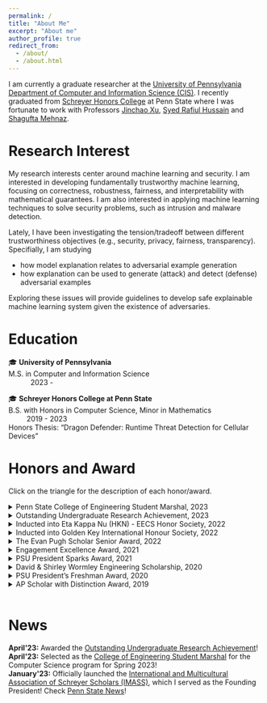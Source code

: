 ```yaml
---
permalink: /
title: "About Me"
excerpt: "About me"
author_profile: true
redirect_from: 
  - /about/
  - /about.html
---
```


I am currently a graduate researcher at the [University of Pennsylvania][UPenn] [Department of Computer and Information Science (CIS)][UPenn CIS]. I recently graduated from [Schreyer Honors College][SHC] at Penn State  where I was fortunate to work with Professors [Jinchao Xu][Jinchao Xu], [Syed Rafiul Hussain][Syed Rafiul Hussain] and [Shagufta Mehnaz][Shagufta Mehnaz].



# Research Interest
My research interests center around machine learning and security. I am interested in developing fundamentally trustworthy machine learning, focusing on correctness, robustness, fairness, and interpretability with mathematical guarantees. I am also interested in applying machine learning techniques to solve security problems, such as intrusion and malware detection.

Lately, I have been investigating the tension/tradeoff between different trustworthiness objectives (e.g., security, privacy, fairness, transparency). Specifially, I am studying

- how model explanation relates to adversarial example generation
- how explanation can be used to generate (attack) and detect (defense) adversarial examples

Exploring these issues will provide guidelines to develop safe explainable machine learning system given the existence of adversaries.



# Education

:mortar_board: **University of Pennsylvania** <br />
M.S. in Computer and Information Science &emsp; &emsp; &emsp; &emsp; &emsp; &emsp; &emsp; &emsp; &emsp; &emsp; &emsp; &emsp; &emsp; &emsp; &nbsp; 2023 - 

:mortar_board: **Schreyer Honors College at Penn State**  <br />
B.S. with Honors in Computer Science, Minor in Mathematics &emsp; &emsp; &emsp; &emsp; &emsp; &emsp; &emsp; 2019 - 2023 <br />
Honors Thesis: “Dragon Defender: Runtime Threat Detection for Cellular Devices”


# Honors and Award 

Click on the triangle for the description of each honor/award.

<details>
  <summary> Penn State College of Engineering Student Marshal, 2023 </summary>
  Student marshals are selected for their outstanding academic achievement and contributions to engineering student life. This high honor is bestowed on a student in the graduating class who represents the best of the program graduates. 
</details>

<details>
  <summary> Outstanding Undergraduate Research Achievement, 2023 </summary>
  This award recognizes an undergraduate researcher in Penn State College of Engineering that has made an impact in their group and field. 
</details>

<details>
  <summary> Inducted into Eta Kappa Nu (HKN) - EECS Honor Society, 2022 </summary>
  Top forth of Juniors and top third of Seniors major in Computer Science, Electrical Engineering and Computer Engineering are invited to join.
</details>

<details>
  <summary> Inducted into Golden Key International Honour Society, 2022 </summary>
   Top 15% of college and university sophomores, juniors and seniors, as well as top-performing graduate students in all fields of study are invited to join.
</details>

<details>
  <summary> The Evan Pugh Scholar Senior Award, 2022 </summary>
  The Evan Pugh scholars are those juniors and seniors who are in the upper 0.5 percent of their respective classes and have completed at least 48 graded Penn State credits at the end of the fall semester of the academic year in which the award is given.
</details>

<details>
  <summary> Engagement Excellence Award, 2021 </summary>
  For Outstanding Demonstration of Personal Growth, Professional Readiness, and/or Community Impact from an Engaged Learning Experience.
</details>

<details>
  <summary> PSU President Sparks Award, 2021 </summary>
  This award is presented annually to those undergraduate degree candidates who have earned a 4.0 (A) cumulative grade-point average based on at least 36 graded Penn State credits completed by the end of the fall semester of the academic year in which the award is given.
</details>

<details>
  <summary> David & Shirley Wormley Engineering Scholarship, 2020 </summary>
  Awarded to undergraduate students in the College of Engineering who are working in research groups.
</details>


<details>
  <summary> PSU President’s Freshman Award, 2020 </summary>
  This award is presented annually to undergraduate degree candidates and degree-seeking provisional students who have earned a 4.0 (A) cumulative grade-point average based on at least 12 graded Penn State credits completed during their first semester of admission.
</details>


<details>
  <summary> AP Scholar with Distinction Award, 2019 </summary>
  Granted to students who receive an average score of at least 3.5 on all AP Exams taken, and scores of 3 or higher on five or more of these exams.
</details>

<br />

# News
**April'23:** Awarded the [Outstanding Undergraduate Research Achievement][Outstanding Undergraduate Research Achievement]!
<br>
**April'23:** Selected as the [College of Engineering Student Marshal][CoE Student Marshal News] for the Computer Science program for Spring 2023!
<br>
**January'23:** Officially launched the [International and Multicultural Association of Schreyer Scholars (IMASS)][IMASS], which I served as the Founding President! Check [Penn State News][IMASS News]!




[Link References]: #

[UPenn]: https://www.upenn.edu/
[UPenn CIS]: https://www.cis.upenn.edu/
[PSU]: https://www.psu.edu/
[SHC]: https://www.shc.psu.edu/
[Jinchao Xu]: https://www.personal.psu.edu/jxx1/
[Syed Rafiul Hussain]: https://syed-rafiul-hussain.github.io/
[Shagufta Mehnaz]: https://smehnaz.github.io/
[IMASS]: https://sites.psu.edu/psuimass/
[IMASS News]: https://www.psu.edu/news/schreyer-honors-college/story/new-student-organization-supports-multicultural-schreyer-scholars/
[CoE Student Marshal News]: https://www.engr.psu.edu/commencement/student-marshals/spring-2023.aspx#Ye
[Outstanding Undergraduate Research Achievement]: https://inclusion.engr.psu.edu/annual-awards/index.aspx
